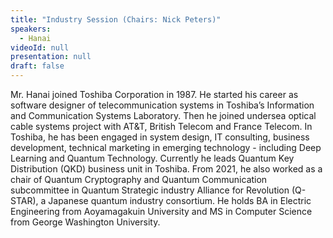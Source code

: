 ```yaml
---
title: "Industry Session (Chairs: Nick Peters)"
speakers:
  - Hanai
videoId: null
presentation: null
draft: false
---
```

Mr. Hanai joined Toshiba Corporation in 1987. He started his career as software designer of telecommunication systems in Toshiba’s Information and Communication Systems Laboratory. Then he joined undersea optical cable systems project with AT&T, British Telecom and France Telecom. In Toshiba, he has been engaged in system design, IT consulting, business development, technical marketing in emerging technology - including Deep Learning and Quantum Technology. Currently he leads Quantum Key Distribution (QKD) business unit in Toshiba. From 2021, he also worked as a chair of Quantum Cryptography and Quantum Communication subcommittee in Quantum Strategic industry Alliance for Revolution (Q-STAR), a Japanese quantum industry consortium.
He holds BA in Electric Engineering from Aoyamagakuin University and MS in Computer Science from George Washington University.




<!-- fields to use above: -->
<!-- videoId: "Vfl9pPh6ipI" -->
<!-- presentation: "/slides/invited-MargaridaPereira.pdf" -->
